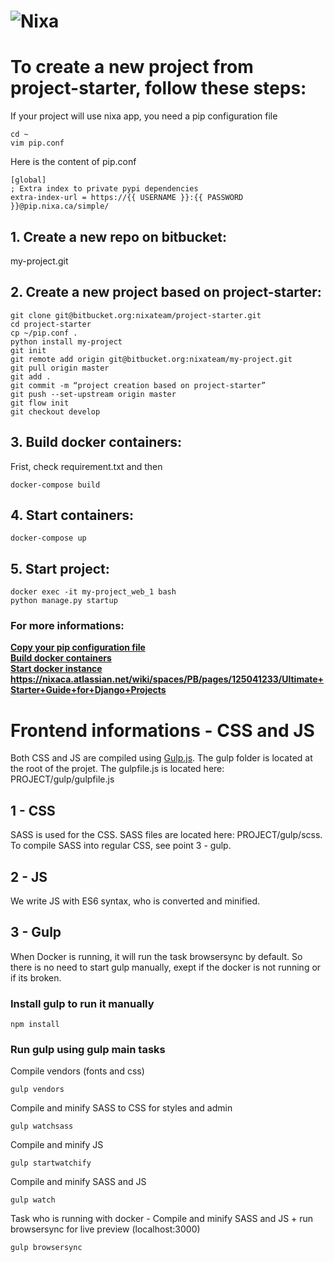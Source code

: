 # ![Nixa](https://nixaca.s3.amazonaws.com/static/nixa/images/logo-home.png)

# To create a new project from project-starter, follow these steps:

If your project will use nixa app, you need a pip configuration file
~~~~
cd ~
vim pip.conf
~~~~
Here is the content of pip.conf
~~~~
[global]
; Extra index to private pypi dependencies
extra-index-url = https://{{ USERNAME }}:{{ PASSWORD }}@pip.nixa.ca/simple/
~~~~

## 1. Create a new repo on bitbucket:
my-project.git

## 2. Create a new project based on project-starter:
~~~~
git clone git@bitbucket.org:nixateam/project-starter.git
cd project-starter
cp ~/pip.conf .
python install my-project
git init
git remote add origin git@bitbucket.org:nixateam/my-project.git
git pull origin master
git add .
git commit -m “project creation based on project-starter”
git push --set-upstream origin master
git flow init
git checkout develop
~~~~

## 3. Build docker containers:
Frist, check requirement.txt and then
~~~~
docker-compose build
~~~~

## 4. Start containers:
~~~~
docker-compose up
~~~~

## 5. Start project:
~~~~
docker exec -it my-project_web_1 bash
python manage.py startup
~~~~

### For more informations:
**[Copy your pip configuration file](#markdown-header-copy-your-pip-configuration-file)**      
**[Build docker containers](#markdown-header-build-docker-containers)**          
**[Start docker instance](#markdown-header-start-docker-instance)**       
**https://nixaca.atlassian.net/wiki/spaces/PB/pages/125041233/Ultimate+Starter+Guide+for+Django+Projects**

# Frontend informations - CSS and JS

Both CSS and JS are compiled using [Gulp.js](https://gulpjs.com/ "Gulp.js documentation").
The gulp folder is located at the root of the projet. The gulpfile.js is located here: PROJECT/gulp/gulpfile.js

## 1 - CSS
SASS is used for the CSS. SASS files are located here: PROJECT/gulp/scss. To compile SASS into regular CSS, see point 3 - gulp.

## 2 - JS
We write JS with ES6 syntax, who is converted and minified.

## 3 - Gulp
When Docker is running, it will run the task browsersync by default. So there is no need to start gulp manually, exept if the docker is not running or if its broken.

### Install gulp to run it manually
~~~~
npm install
~~~~

### Run gulp using gulp main tasks

Compile vendors (fonts and css)
~~~~
gulp vendors
~~~~

Compile and minify SASS to CSS for styles and admin
~~~~
gulp watchsass
~~~~

Compile and minify JS
~~~~
gulp startwatchify
~~~~

Compile and minify SASS and JS
~~~~
gulp watch
~~~~

Task who is running with docker - Compile and minify SASS and JS + run browsersync for live preview (localhost:3000)
~~~~
gulp browsersync
~~~~